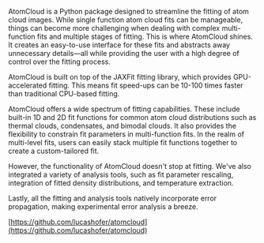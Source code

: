 AtomCloud is a Python package designed to streamline the fitting of atom cloud images. While single function atom cloud fits can be manageable, things can become more challenging when dealing with complex multi-function fits and multiple stages of fitting. This is where AtomCloud shines. It creates an easy-to-use interface for these fits and abstracts away unnecessary details—all while providing the user with a high degree of control over the fitting process.

AtomCloud is built on top of the JAXFit fitting library, which provides GPU-accelerated fitting. This means fit speed-ups can be 10-100 times faster than traditional CPU-based fitting.

AtomCloud offers a wide spectrum of fitting capabilities. These include built-in 1D and 2D fit functions for common atom cloud distributions such as thermal clouds, condensates, and bimodal clouds. It also provides the flexibility to constrain fit parameters in multi-function fits. In the realm of multi-level fits, users can easily stack multiple fit functions together to create a custom-tailored fit.

However, the functionality of AtomCloud doesn't stop at fitting. We've also integrated a variety of analysis tools, such as fit parameter rescaling, integration of fitted density distributions, and temperature extraction.

Lastly, all the fitting and analysis tools natively incorporate error propagation, making experimental error analysis a breeze.

[https://github.com/lucashofer/atomcloud](https://github.com/lucashofer/atomcloud)
